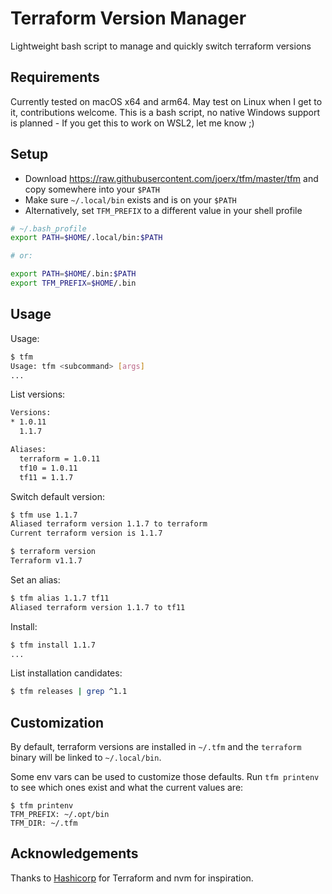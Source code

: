 # Terraform Version Manager

Lightweight bash script to manage and quickly switch terraform versions

## Requirements

Currently tested on macOS x64 and arm64. May test on Linux when I get to it, contributions welcome. This is a bash script, no native Windows support is planned - If you get this to work on WSL2, let me know ;)

## Setup

- Download https://raw.githubusercontent.com/joerx/tfm/master/tfm and copy somewhere into your `$PATH`
- Make sure `~/.local/bin` exists and is on your `$PATH`
- Alternatively, set `TFM_PREFIX` to a different value in your shell profile

```sh
# ~/.bash_profile
export PATH=$HOME/.local/bin:$PATH

# or:

export PATH=$HOME/.bin:$PATH
export TFM_PREFIX=$HOME/.bin
```

## Usage

Usage: 

```sh
$ tfm
Usage: tfm <subcommand> [args]
...
```

List versions:

```sh
Versions:
* 1.0.11
  1.1.7

Aliases:
  terraform = 1.0.11
  tf10 = 1.0.11
  tf11 = 1.1.7
```

Switch default version:

```sh
$ tfm use 1.1.7
Aliased terraform version 1.1.7 to terraform
Current terraform version is 1.1.7

$ terraform version
Terraform v1.1.7
```

Set an alias:

```sh
$ tfm alias 1.1.7 tf11
Aliased terraform version 1.1.7 to tf11
```

Install:

```sh
$ tfm install 1.1.7
...
```

List installation candidates:

```sh
$ tfm releases | grep ^1.1
```

## Customization

By default, terraform versions are installed in `~/.tfm` and the `terraform` binary will be linked to `~/.local/bin`.

Some env vars can be used to customize those defaults. Run `tfm printenv` to see which ones exist and what the current values are:

```
$ tfm printenv
TFM_PREFIX: ~/.opt/bin
TFM_DIR: ~/.tfm
```

## Acknowledgements

Thanks to [Hashicorp](https://www.hashicorp.com/) for Terraform and nvm for inspiration.

